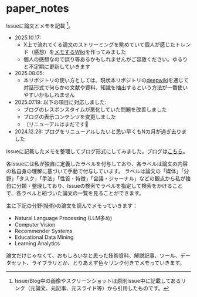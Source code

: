 # paper_notes
Issueに論文とメモを記載 [^1]。

- 2025.10.17:
  - X上で流れてくる論文のストリーミングを眺めていて個人が感じたトレンド（感想）を[メモするWiki](https://github.com/AkihikoWatanabe/paper_notes/wiki/X%E4%B8%8A%E3%81%AEAI%E3%83%88%E3%83%AC%E3%83%B3%E3%83%89%EF%BC%88%E5%80%8B%E4%BA%BA%E3%81%AE%E6%84%9F%E6%83%B3%E3%81%A7%E3%81%99%EF%BC%89)を作ってみました
  - 個人の感想なので誤り等あるかもしれませんがご容赦ください。ゆるりと不定期に更新していきます
- 2025.08.05:
  - 本リポジトリの使い方としては、現状本リポジトリの[deepwiki](https://deepwiki.com/AkihikoWatanabe/paper_notes)を通じて対話形式で何らかの文献や資料、知識を抽出するという方法が一番使いやすいかもしれません
- 2025.07.19: 以下の項目に対応しました:
  - ブログのレスポンスタイムが悪化していた問題を改善しました
  - ブログの表示コンテンツを変更しました
  - （リニューアルはまだです🫠
- 2024.12.28: ブログをリニューアルしたいと思い早くもNカ月が過ぎ去りました

Issueに記載したメモを整理してブログ形式にしてみました。ブログは[こちら](https://AkihikoWatanabe.github.io/paper_notes)。

各Issueには私が独自に定義したラベルを付与しており、各ラベルは論文の内容の私自身の理解に基づいて手動で付与しています。
ラベルは論文の「媒体」「分野」「タスク」「手法」「性質・特徴」「会議・ジャーナル」などの観点から私が独自に分類・整理しており、Issueの検索でラベルを指定して検索をかけることで、各ラベルと紐づいた論文の一覧を見ることができます。

主に下記の分野(技術)の論文を読んでメモっていきます：
  - Natural Language Processing (LLM多め)
  - Computer Vision
  - Recommender Systems
  - Educational Data Mining
  - Learning Analytics

論文だけじゃなくて、おもしろいなと思った技術資料、解説記事、ツール、データセット、ライブラリとか、とりあえず色々リンク付きでメモっていきます。

[^1]: Issue/Blog中の画像やスクリーンショットは原則Issue中に記載してあるリンク（元論文、元記事、元スライド等）から引用したものです。
